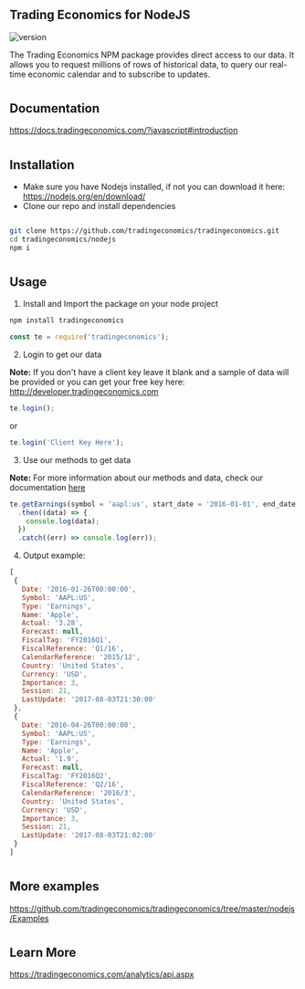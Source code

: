 ## Trading Economics for NodeJS

![version](https://img.shields.io/badge/version-2.1.0-green.svg)

The Trading Economics NPM package provides direct access to our data. It allows you to request millions of rows of historical data, to query our real-time economic calendar and to subscribe to updates. 

#

## Documentation
https://docs.tradingeconomics.com/?javascript#introduction

#

## Installation
* Make sure you have Nodejs installed, if not you can download it here: https://nodejs.org/en/download/
* Clone our repo and install dependencies

```bash

git clone https://github.com/tradingeconomics/tradingeconomics.git
cd tradingeconomics/nodejs
npm i

```

#

## Usage
1. Install and Import the package on your node project

```bash
npm install tradingeconomics
```

```javascript
const te = require('tradingeconomics');
```

2. Login to get our data

**Note:** If you don't have a client key leave it blank and a sample of data will be provided or you can get your free key here: http://developer.tradingeconomics.com 

```javascript
te.login();
```
or
```javascript
te.login('Client Key Here');
```

3. Use our methods to get data

**Note:** For more information about our methods and data, check our documentation [here](https://docs.tradingeconomics.com/?javascript#introduction)

```javascript
te.getEarnings(symbol = 'aapl:us', start_date = '2016-01-01', end_date = '2017-12-31')
  .then((data) => {
    console.log(data);
  })
  .catch((err) => console.log(err));
```


4. Output example: 

 ```javascript
[
  {
    Date: '2016-01-26T00:00:00',
    Symbol: 'AAPL:US',
    Type: 'Earnings',
    Name: 'Apple',
    Actual: '3.28',
    Forecast: null,
    FiscalTag: 'FY2016Q1',
    FiscalReference: 'Q1/16',
    CalendarReference: '2015/12',
    Country: 'United States',
    Currency: 'USD',
    Importance: 3,
    Session: 21,
    LastUpdate: '2017-08-03T21:30:00'
  },
  {
    Date: '2016-04-26T00:00:00',
    Symbol: 'AAPL:US',
    Type: 'Earnings',
    Name: 'Apple',
    Actual: '1.9',
    Forecast: null,
    FiscalTag: 'FY2016Q2',
    FiscalReference: 'Q2/16',
    CalendarReference: '2016/3',
    Country: 'United States',
    Currency: 'USD',
    Importance: 3,
    Session: 21,
    LastUpdate: '2017-08-03T21:02:00'
  }
]


````

#

## More examples

https://github.com/tradingeconomics/tradingeconomics/tree/master/nodejs/Examples

#

## Learn More

https://tradingeconomics.com/analytics/api.aspx



